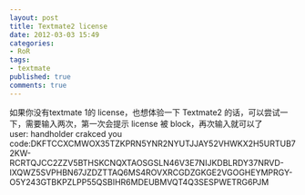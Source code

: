 ```yaml
---
layout: post
title: Textmate2 license
date: 2012-03-03 15:49
categories:
- RoR
tags:
- textmate
published: true
comments: true
---
```

<p><p>如果你没有textmate 1的 license，也想体验一下 Textmate2 的话，可以尝试一下，需要输入两次，第一次会提示 license 被 block，再次输入就可以了<br />user: handholder crakced you<br />code:DKFTCCXCMWOX35TZKPRN5YNR2NYUTJJAY52VHWKX2H5URTUB72KW-RCRTQJCC2ZZV5BTHSKCNQXTAOSGSLN46V3E7NIJKDBLRDY37NRVD-IXQWZ5SVPHBN67JZDZTTAQ6MS4ROVXRCGDZGKGE2VGOGHEYMPRGY-O5Y243GTBKPZLPP55QSBIHR6MDEUBMVQT4Q3SESPWETRG6PJM</p></p>

